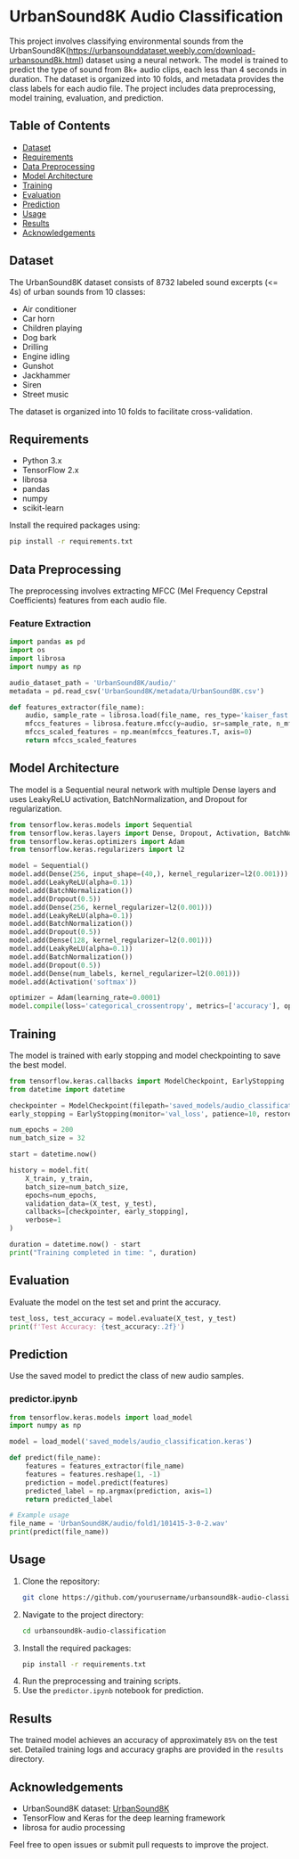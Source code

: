 # UrbanSound8K Audio Classification

This project involves classifying environmental sounds from the UrbanSound8K(https://urbansounddataset.weebly.com/download-urbansound8k.html) dataset using a neural network. The model is trained to predict the type of sound from 8k+ audio clips, each less than 4 seconds in duration. The dataset is organized into 10 folds, and metadata provides the class labels for each audio file. The project includes data preprocessing, model training, evaluation, and prediction.

## Table of Contents
- [Dataset](#dataset)
- [Requirements](#requirements)
- [Data Preprocessing](#data-preprocessing)
- [Model Architecture](#model-architecture)
- [Training](#training)
- [Evaluation](#evaluation)
- [Prediction](#prediction)
- [Usage](#usage)
- [Results](#results)
- [Acknowledgements](#acknowledgements)

## Dataset
The UrbanSound8K dataset consists of 8732 labeled sound excerpts (<= 4s) of urban sounds from 10 classes:
- Air conditioner
- Car horn
- Children playing
- Dog bark
- Drilling
- Engine idling
- Gunshot
- Jackhammer
- Siren
- Street music

The dataset is organized into 10 folds to facilitate cross-validation.

## Requirements
- Python 3.x
- TensorFlow 2.x
- librosa
- pandas
- numpy
- scikit-learn

Install the required packages using:
```bash
pip install -r requirements.txt
```

## Data Preprocessing
The preprocessing involves extracting MFCC (Mel Frequency Cepstral Coefficients) features from each audio file.

### Feature Extraction
```python
import pandas as pd
import os
import librosa
import numpy as np

audio_dataset_path = 'UrbanSound8K/audio/'
metadata = pd.read_csv('UrbanSound8K/metadata/UrbanSound8K.csv')

def features_extractor(file_name):
    audio, sample_rate = librosa.load(file_name, res_type='kaiser_fast')
    mfccs_features = librosa.feature.mfcc(y=audio, sr=sample_rate, n_mfcc=40)
    mfccs_scaled_features = np.mean(mfccs_features.T, axis=0)
    return mfccs_scaled_features
```

## Model Architecture
The model is a Sequential neural network with multiple Dense layers and uses LeakyReLU activation, BatchNormalization, and Dropout for regularization.

```python
from tensorflow.keras.models import Sequential
from tensorflow.keras.layers import Dense, Dropout, Activation, BatchNormalization, LeakyReLU
from tensorflow.keras.optimizers import Adam
from tensorflow.keras.regularizers import l2

model = Sequential()
model.add(Dense(256, input_shape=(40,), kernel_regularizer=l2(0.001)))
model.add(LeakyReLU(alpha=0.1))
model.add(BatchNormalization())
model.add(Dropout(0.5))
model.add(Dense(256, kernel_regularizer=l2(0.001)))
model.add(LeakyReLU(alpha=0.1))
model.add(BatchNormalization())
model.add(Dropout(0.5))
model.add(Dense(128, kernel_regularizer=l2(0.001)))
model.add(LeakyReLU(alpha=0.1))
model.add(BatchNormalization())
model.add(Dropout(0.5))
model.add(Dense(num_labels, kernel_regularizer=l2(0.001)))
model.add(Activation('softmax'))

optimizer = Adam(learning_rate=0.0001)
model.compile(loss='categorical_crossentropy', metrics=['accuracy'], optimizer=optimizer)
```

## Training
The model is trained with early stopping and model checkpointing to save the best model.

```python
from tensorflow.keras.callbacks import ModelCheckpoint, EarlyStopping
from datetime import datetime

checkpointer = ModelCheckpoint(filepath='saved_models/audio_classification.keras', verbose=1, save_best_only=True)
early_stopping = EarlyStopping(monitor='val_loss', patience=10, restore_best_weights=True)

num_epochs = 200
num_batch_size = 32

start = datetime.now()

history = model.fit(
    X_train, y_train,
    batch_size=num_batch_size,
    epochs=num_epochs,
    validation_data=(X_test, y_test),
    callbacks=[checkpointer, early_stopping],
    verbose=1
)

duration = datetime.now() - start
print("Training completed in time: ", duration)
```

## Evaluation
Evaluate the model on the test set and print the accuracy.

```python
test_loss, test_accuracy = model.evaluate(X_test, y_test)
print(f'Test Accuracy: {test_accuracy:.2f}')
```

## Prediction
Use the saved model to predict the class of new audio samples.

### predictor.ipynb
```python
from tensorflow.keras.models import load_model
import numpy as np

model = load_model('saved_models/audio_classification.keras')

def predict(file_name):
    features = features_extractor(file_name)
    features = features.reshape(1, -1)
    prediction = model.predict(features)
    predicted_label = np.argmax(prediction, axis=1)
    return predicted_label

# Example usage
file_name = 'UrbanSound8K/audio/fold1/101415-3-0-2.wav'
print(predict(file_name))
```

## Usage
1. Clone the repository:
    ```bash
    git clone https://github.com/yourusername/urbansound8k-audio-classification.git
    ```
2. Navigate to the project directory:
    ```bash
    cd urbansound8k-audio-classification
    ```
3. Install the required packages:
    ```bash
    pip install -r requirements.txt
    ```
4. Run the preprocessing and training scripts.
5. Use the `predictor.ipynb` notebook for prediction.

## Results
The trained model achieves an accuracy of approximately `85%` on the test set. Detailed training logs and accuracy graphs are provided in the `results` directory.

## Acknowledgements
- UrbanSound8K dataset: [UrbanSound8K](https://urbansounddataset.weebly.com/urbansound8k.html)
- TensorFlow and Keras for the deep learning framework
- librosa for audio processing

Feel free to open issues or submit pull requests to improve the project.